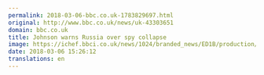 ```yaml
---
permalink: 2018-03-06-bbc.co.uk-1783829697.html
original: http://www.bbc.co.uk/news/uk-43303651
domain: bbc.co.uk
title: Johnson warns Russia over spy collapse
image: https://ichef.bbci.co.uk/news/1024/branded_news/ED1B/production/_100299606_yulia2.jpg
date: 2018-03-06 15:26:12
translations: en
---
```


